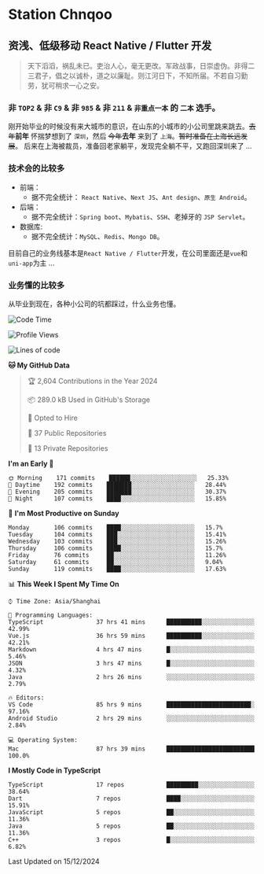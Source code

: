# Station Chnqoo

## 资浅、低级移动 React Native / Flutter 开发

> 天下滔滔，祸乱未已。吏治人心，毫无更改。军政战事，日崇虚伪。非得二三君子，倡之以诚朴，道之以廉耻。则江河日下，不知所届。不若自习勤劳，犹可稍求一心之安。

### 非 `TOP2` & 非 `C9` & 非 `985` & 非 `211` & `非重点一本` 的 `二本` 选手。

刚开始毕业的时候没有来大城市的意识，在山东的小城市的小公司里跳来跳去。~~去年~~**前年** 怀揣梦想到了 `深圳`，然后 ~~今年~~**去年** 来到了 `上海`。~~暂时准备在上海长远发展~~。
后来在上海被裁员，准备回老家躺平，发现完全躺不平，又跑回深圳来了 ...

### 技术会的比较多

- 前端：
  - 据不完全统计： `React Native`、`Next JS`、`Ant design`、`原生 Android`。
- 后端：
  - 据不完全统计：`Spring boot`、`Mybatis`、`SSH`、老掉牙的 `JSP Servlet`。
- 数据库:
  - 据不完全统计：`MySQL`、`Redis`、`Mongo DB`。

目前自己的业务线基本是`React Native / Flutter`开发，在公司里面还是`vue`和`uni-app`为主 ...

### 业务懂的比较多

从毕业到现在，各种小公司的坑都踩过，什么业务也懂。

<!--START_SECTION:waka-->
![Code Time](http://img.shields.io/badge/Code%20Time-6%2C965%20hrs%2056%20mins-blue)

![Profile Views](http://img.shields.io/badge/Profile%20Views-0-blue)

![Lines of code](https://img.shields.io/badge/From%20Hello%20World%20I%27ve%20Written-468%20Thousand%20lines%20of%20code-blue)

**🐱 My GitHub Data** 

> 🏆 2,604 Contributions in the Year 2024
 > 
> 📦 289.0 kB Used in GitHub's Storage 
 > 
> 💼 Opted to Hire
 > 
> 📜 37 Public Repositories 
 > 
> 🔑 13 Private Repositories  
 > 
**I'm an Early 🐤** 

```text
🌞 Morning    171 commits    ██████░░░░░░░░░░░░░░░░░░░   25.33% 
🌆 Daytime    192 commits    ███████░░░░░░░░░░░░░░░░░░   28.44% 
🌃 Evening    205 commits    ███████░░░░░░░░░░░░░░░░░░   30.37% 
🌙 Night      107 commits    ████░░░░░░░░░░░░░░░░░░░░░   15.85%

```
📅 **I'm Most Productive on Sunday** 

```text
Monday       106 commits    ████░░░░░░░░░░░░░░░░░░░░░   15.7% 
Tuesday      104 commits    ███░░░░░░░░░░░░░░░░░░░░░░   15.41% 
Wednesday    103 commits    ███░░░░░░░░░░░░░░░░░░░░░░   15.26% 
Thursday     106 commits    ████░░░░░░░░░░░░░░░░░░░░░   15.7% 
Friday       76 commits     ██░░░░░░░░░░░░░░░░░░░░░░░   11.26% 
Saturday     61 commits     ██░░░░░░░░░░░░░░░░░░░░░░░   9.04% 
Sunday       119 commits    ████░░░░░░░░░░░░░░░░░░░░░   17.63%

```


📊 **This Week I Spent My Time On** 

```text
⌚︎ Time Zone: Asia/Shanghai

💬 Programming Languages: 
TypeScript               37 hrs 41 mins      ██████████░░░░░░░░░░░░░░░   42.99% 
Vue.js                   36 hrs 59 mins      ██████████░░░░░░░░░░░░░░░   42.21% 
Markdown                 4 hrs 47 mins       █░░░░░░░░░░░░░░░░░░░░░░░░   5.46% 
JSON                     3 hrs 47 mins       █░░░░░░░░░░░░░░░░░░░░░░░░   4.32% 
Java                     2 hrs 26 mins       ░░░░░░░░░░░░░░░░░░░░░░░░░   2.79%

🔥 Editors: 
VS Code                  85 hrs 9 mins       ████████████████████████░   97.16% 
Android Studio           2 hrs 29 mins       ░░░░░░░░░░░░░░░░░░░░░░░░░   2.84%

💻 Operating System: 
Mac                      87 hrs 39 mins      █████████████████████████   100.0%

```

**I Mostly Code in TypeScript** 

```text
TypeScript               17 repos            █████████░░░░░░░░░░░░░░░░   38.64% 
Dart                     7 repos             ████░░░░░░░░░░░░░░░░░░░░░   15.91% 
JavaScript               5 repos             ██░░░░░░░░░░░░░░░░░░░░░░░   11.36% 
Java                     5 repos             ██░░░░░░░░░░░░░░░░░░░░░░░   11.36% 
C++                      3 repos             █░░░░░░░░░░░░░░░░░░░░░░░░   6.82%

```



 Last Updated on 15/12/2024
<!--END_SECTION:waka-->

<!---
ChenqiaoStation/ChenqiaoStation is a ✨ special ✨ repository because its `README.md` (this file) appears on your GitHub profile.
You can click the Preview link to take a look at your changes.
--->
